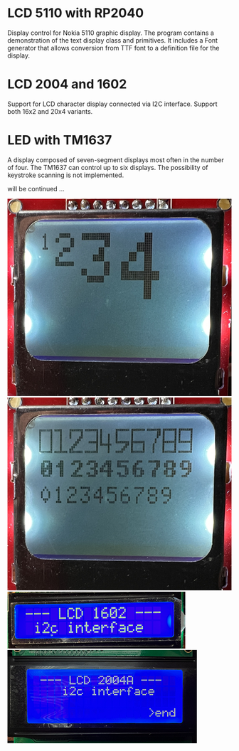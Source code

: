 # LCD 5110 with RP2040

Display control for Nokia 5110 graphic display. The program contains a demonstration of the text display class and primitives. It includes a Font generator that allows conversion from TTF font to a definition file for the display. 

# LCD 2004 and 1602

Support for LCD character display connected via I2C interface. Support both 16x2 and 20x4 variants.

# LED with TM1637

A display composed of seven-segment displays most often in the number of four. The TM1637 can control up to six displays.  The possibility of keystroke scanning is not implemented. 

will be continued ...

![screen](/img/one.png)
![screen](/img/two.png)
![screen](/img/3.png)
![screen](/img/4.png)

